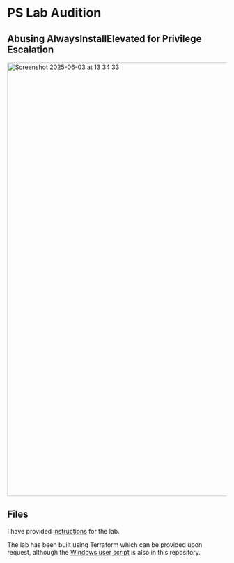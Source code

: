 # PS Lab Audition

## Abusing AlwaysInstallElevated for Privilege Escalation

<img width="993" alt="Screenshot 2025-06-03 at 13 34 33" src="https://github.com/user-attachments/assets/d7297d60-f2d0-4ebe-bd9f-9a4f6a878dcc" />

## Files

I have provided [instructions](https://github.com/plackyhacker/pslab/blob/main/instructions.md) for the lab.

The lab has been built using Terraform which can be provided upon request, although the [Windows user script](https://github.com/plackyhacker/pslab/blob/main/win-rdp-console.ps1) is also in this repository.
